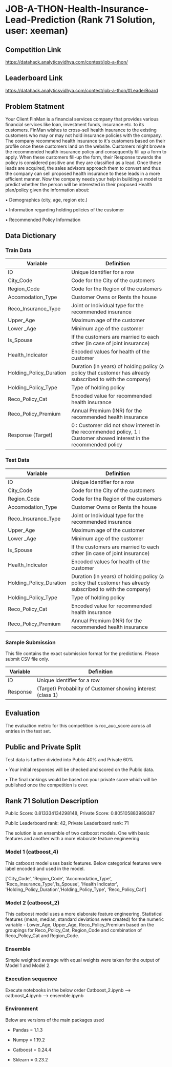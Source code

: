 # JOB-A-THON-Health-Insurance-Lead-Prediction (Rank 71 Solution, user: xeeman)

## Competition Link
https://datahack.analyticsvidhya.com/contest/job-a-thon/

## Leaderboard Link
https://datahack.analyticsvidhya.com/contest/job-a-thon/#LeaderBoard

## Problem Statment

Your Client FinMan is a financial services company that provides various financial services like loan, investment funds, insurance etc. to its customers. FinMan wishes to cross-sell health insurance to the existing customers who may or may not hold insurance policies with the company. The company recommend health insurance to it's customers based on their profile once these customers land on the website. Customers might browse the recommended health insurance policy and consequently fill up a form to apply. When these customers fill-up the form, their Response towards the policy is considered positive and they are classified as a lead.
Once these leads are acquired, the sales advisors approach them to convert and thus the company can sell proposed health insurance to these leads in a more efficient manner.
Now the company needs your help in building a model to predict whether the person will be interested in their proposed Health plan/policy given the information about:

•	Demographics (city, age, region etc.)

•	Information regarding holding policies of the customer

•	Recommended Policy Information


## Data Dictionary

### Train Data


Variable|Definition
|---|---|
ID|Unique Identifier for a row
City_Code|Code for the City of the customers
Region_Code|Code for the Region of the customers
Accomodation_Type|Customer Owns or Rents the house
Reco_Insurance_Type|Joint or Individual type for the recommended insurance  
Upper_Age|Maximum age of the customer 
Lower _Age|Minimum age of the customer
Is_Spouse|If the customers are married to each other (in case of joint insurance) 
Health_Indicator|Encoded values for health of the customer
Holding_Policy_Duration|Duration (in years) of holding policy (a policy that customer has already subscribed to with the company)
Holding_Policy_Type|Type of holding policy
Reco_Policy_Cat|Encoded value for recommended health insurance
Reco_Policy_Premium|Annual Premium (INR) for the recommended health insurance
Response (Target)|0 : Customer did not show interest in the recommended policy, 1 : Customer showed interest in the recommended policy

### Test Data

Variable|Definition
|---|---|
ID|Unique Identifier for a row
City_Code|Code for the City of the customers
Region_Code|Code for the Region of the customers
Accomodation_Type|Customer Owns or Rents the house
Reco_Insurance_Type|Joint or Individual type for the recommended insurance  
Upper_Age|Maximum age of the customer 
Lower _Age|Minimum age of the customer
Is_Spouse|If the customers are married to each other (in case of joint insurance) 
Health_Indicator|Encoded values for health of the customer
Holding_Policy_Duration|Duration (in years) of holding policy (a policy that customer has already subscribed to with the company)
Holding_Policy_Type|Type of holding policy
Reco_Policy_Cat|Encoded value for recommended health insurance
Reco_Policy_Premium|Annual Premium (INR) for the recommended health insurance


### Sample Submission

This file contains the exact submission format for the predictions. Please submit CSV file only.

Variable|	Definition
|---|---|
ID|	Unique Identifier for a row
Response|	(Target) Probability of Customer showing interest (class 1)

## Evaluation
The evaluation metric for this competition is roc_auc_score across all entries in the test set.

## Public and Private Split
Test data is further divided into Public 40% and Private 60%

•	Your initial responses will be checked and scored on the Public data.

•	The final rankings would be based on your private score which will be published once the competition is over.

## Rank 71 Solution Description

Public Score: 0.813334134298148, Private Score: 0.805105883989387

Public Leaderboard rank: 42, Private Leaderboard rank: 71

The solution is an ensemble of two catboost models. One with basic features and another with a more elaborate feature engineering

### Model 1 (catboost_4)

This catboost model uses  basic features. Below categorical features were label encoded and used in the model.

['City_Code', 'Region_Code', 'Accomodation_Type',  'Reco_Insurance_Type','Is_Spouse',
  'Health Indicator', 'Holding_Policy_Duration','Holding_Policy_Type',  'Reco_Policy_Cat']

### Model 2 (catboost_2)

This catboost model uses  a more elaborate feature engineering. Statistical features (mean, median, standard deviations were created) for the numeric variable - Lower_Age, Upper_Age, Reco_Policy_Premium based on the groupings for Reco_Policy_Cat, Region_Code and combination of Reco_Policy_Cat and Region_Code.

### Ensemble
Simple weighted average with equal weights were taken for the output of Model 1 and Model 2.

### Execution sequence
Execute notebooks in the below order
Catboost_2.ipynb --> catboost_4.ipynb -->  ensemble.ipynb

### Environment

Below are versions of the main packages used

  * Pandas = 1.1.3
  
  * Numpy = 1.19.2
  
  * Catboost = 0.24.4

  * Sklearn = 0.23.2

